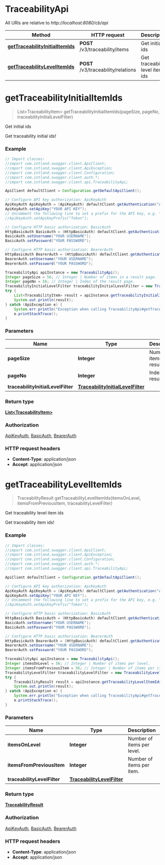 # TraceabilityApi

All URIs are relative to *http://localhost:8080/cb/api*

Method | HTTP request | Description
------------- | ------------- | -------------
[**getTraceabilityInitialItemIds**](TraceabilityApi.md#getTraceabilityInitialItemIds) | **POST** /v3/traceability/items | Get initial ids
[**getTraceabilityLevelItemIds**](TraceabilityApi.md#getTraceabilityLevelItemIds) | **POST** /v3/traceability/relations | Get traceability level item ids


<a name="getTraceabilityInitialItemIds"></a>
# **getTraceabilityInitialItemIds**
> List&lt;TraceabilityItem&gt; getTraceabilityInitialItemIds(pageSize, pageNo, traceabilityInitialLevelFilter)

Get initial ids

Get traceability initial ids!

### Example
```java
// Import classes:
//import com.intland.swagger.client.ApiClient;
//import com.intland.swagger.client.ApiException;
//import com.intland.swagger.client.Configuration;
//import com.intland.swagger.client.auth.*;
//import com.intland.swagger.client.api.TraceabilityApi;

ApiClient defaultClient = Configuration.getDefaultApiClient();

// Configure API key authorization: ApiKeyAuth
ApiKeyAuth ApiKeyAuth = (ApiKeyAuth) defaultClient.getAuthentication("ApiKeyAuth");
ApiKeyAuth.setApiKey("YOUR API KEY");
// Uncomment the following line to set a prefix for the API key, e.g. "Token" (defaults to null)
//ApiKeyAuth.setApiKeyPrefix("Token");

// Configure HTTP basic authorization: BasicAuth
HttpBasicAuth BasicAuth = (HttpBasicAuth) defaultClient.getAuthentication("BasicAuth");
BasicAuth.setUsername("YOUR USERNAME");
BasicAuth.setPassword("YOUR PASSWORD");

// Configure HTTP basic authorization: BearerAuth
HttpBasicAuth BearerAuth = (HttpBasicAuth) defaultClient.getAuthentication("BearerAuth");
BearerAuth.setUsername("YOUR USERNAME");
BearerAuth.setPassword("YOUR PASSWORD");

TraceabilityApi apiInstance = new TraceabilityApi();
Integer pageSize = 56; // Integer | Number of items in a result page.
Integer pageNo = 56; // Integer | Index of the result page.
TraceabilityInitialLevelFilter traceabilityInitialLevelFilter = new TraceabilityInitialLevelFilter(); // TraceabilityInitialLevelFilter | 
try {
    List<TraceabilityItem> result = apiInstance.getTraceabilityInitialItemIds(pageSize, pageNo, traceabilityInitialLevelFilter);
    System.out.println(result);
} catch (ApiException e) {
    System.err.println("Exception when calling TraceabilityApi#getTraceabilityInitialItemIds");
    e.printStackTrace();
}
```

### Parameters

Name | Type | Description  | Notes
------------- | ------------- | ------------- | -------------
 **pageSize** | **Integer**| Number of items in a result page. | [optional]
 **pageNo** | **Integer**| Index of the result page. | [optional]
 **traceabilityInitialLevelFilter** | [**TraceabilityInitialLevelFilter**](TraceabilityInitialLevelFilter.md)|  | [optional]

### Return type

[**List&lt;TraceabilityItem&gt;**](TraceabilityItem.md)

### Authorization

[ApiKeyAuth](../README.md#ApiKeyAuth), [BasicAuth](../README.md#BasicAuth), [BearerAuth](../README.md#BearerAuth)

### HTTP request headers

 - **Content-Type**: application/json
 - **Accept**: application/json

<a name="getTraceabilityLevelItemIds"></a>
# **getTraceabilityLevelItemIds**
> TraceabilityResult getTraceabilityLevelItemIds(itemsOnLevel, itemsFromPreviousItem, traceabilityLevelFilter)

Get traceability level item ids

Get traceability item ids!

### Example
```java
// Import classes:
//import com.intland.swagger.client.ApiClient;
//import com.intland.swagger.client.ApiException;
//import com.intland.swagger.client.Configuration;
//import com.intland.swagger.client.auth.*;
//import com.intland.swagger.client.api.TraceabilityApi;

ApiClient defaultClient = Configuration.getDefaultApiClient();

// Configure API key authorization: ApiKeyAuth
ApiKeyAuth ApiKeyAuth = (ApiKeyAuth) defaultClient.getAuthentication("ApiKeyAuth");
ApiKeyAuth.setApiKey("YOUR API KEY");
// Uncomment the following line to set a prefix for the API key, e.g. "Token" (defaults to null)
//ApiKeyAuth.setApiKeyPrefix("Token");

// Configure HTTP basic authorization: BasicAuth
HttpBasicAuth BasicAuth = (HttpBasicAuth) defaultClient.getAuthentication("BasicAuth");
BasicAuth.setUsername("YOUR USERNAME");
BasicAuth.setPassword("YOUR PASSWORD");

// Configure HTTP basic authorization: BearerAuth
HttpBasicAuth BearerAuth = (HttpBasicAuth) defaultClient.getAuthentication("BearerAuth");
BearerAuth.setUsername("YOUR USERNAME");
BearerAuth.setPassword("YOUR PASSWORD");

TraceabilityApi apiInstance = new TraceabilityApi();
Integer itemsOnLevel = 56; // Integer | Number of items per level.
Integer itemsFromPreviousItem = 56; // Integer | Number of items per item.
TraceabilityLevelFilter traceabilityLevelFilter = new TraceabilityLevelFilter(); // TraceabilityLevelFilter | 
try {
    TraceabilityResult result = apiInstance.getTraceabilityLevelItemIds(itemsOnLevel, itemsFromPreviousItem, traceabilityLevelFilter);
    System.out.println(result);
} catch (ApiException e) {
    System.err.println("Exception when calling TraceabilityApi#getTraceabilityLevelItemIds");
    e.printStackTrace();
}
```

### Parameters

Name | Type | Description  | Notes
------------- | ------------- | ------------- | -------------
 **itemsOnLevel** | **Integer**| Number of items per level. | [optional]
 **itemsFromPreviousItem** | **Integer**| Number of items per item. | [optional]
 **traceabilityLevelFilter** | [**TraceabilityLevelFilter**](TraceabilityLevelFilter.md)|  | [optional]

### Return type

[**TraceabilityResult**](TraceabilityResult.md)

### Authorization

[ApiKeyAuth](../README.md#ApiKeyAuth), [BasicAuth](../README.md#BasicAuth), [BearerAuth](../README.md#BearerAuth)

### HTTP request headers

 - **Content-Type**: application/json
 - **Accept**: application/json

